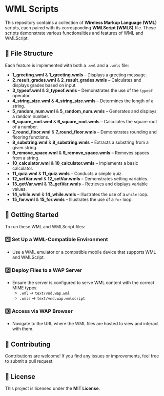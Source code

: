 # WML Scripts  

This repository contains a collection of **Wireless Markup Language (WML)** scripts, each paired with its corresponding **WMLScript (WMLS)** file. These scripts demonstrate various functionalities and features of WML and WMLScript.  

## 📂 File Structure  

Each feature is implemented with both a `.wml` and a `.wmls` file:  

- **1_greeting.wml** & **1_greeting.wmls** – Displays a greeting message.  
- **2_result_grades.wml** & **2_result_grades.wmls** – Calculates and displays grades based on input.  
- **3_typeof.wml** & **3_typeof.wmls** – Demonstrates the use of the `typeof` operator.  
- **4_string_size.wml** & **4_string_size.wmls** – Determines the length of a string.  
- **5_random_num.wml** & **5_random_num.wmls** – Generates and displays a random number.  
- **6_square_root.wml** & **6_square_root.wmls** – Calculates the square root of a number.  
- **7_round_floor.wml** & **7_round_floor.wmls** – Demonstrates rounding and flooring functions.  
- **8_substring.wml** & **8_substring.wmls** – Extracts a substring from a given string.  
- **9_remove_space.wml** & **9_remove_space.wmls** – Removes spaces from a string.  
- **10_calculator.wml** & **10_calculator.wmls** – Implements a basic calculator.  
- **11_quiz.wml** & **11_quiz.wmls** – Conducts a simple quiz.  
- **12_setVar.wml** & **12_setVar.wmls** – Demonstrates setting variables.  
- **13_getVar.wml** & **13_getVar.wmls** – Retrieves and displays variable values.  
- **14_while.wml** & **14_while.wmls** – Illustrates the use of a `while` loop.  
- **15_for.wml** & **15_for.wmls** – Illustrates the use of a `for` loop.  

## 🚀 Getting Started  

To run these WML and WMLScript files:  

### 1️⃣ Set Up a WML-Compatible Environment  
- Use a WML emulator or a compatible mobile device that supports WML and WMLScript.  

### 2️⃣ Deploy Files to a WAP Server  
- Ensure the server is configured to serve WML content with the correct MIME types:  
  - `.wml` → `text/vnd.wap.wml`  
  - `.wmls` → `text/vnd.wap.wmlscript`  

### 3️⃣ Access via WAP Browser  
- Navigate to the URL where the WML files are hosted to view and interact with them.  

## 🤝 Contributing  

Contributions are welcome! If you find any issues or improvements, feel free to submit a pull request.  

## 📜 License  

This project is licensed under the **MIT License**.  

